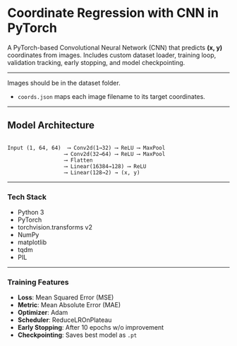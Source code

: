 #  Coordinate Regression with CNN in PyTorch

A PyTorch-based Convolutional Neural Network (CNN) that predicts **(x, y)** coordinates from images. Includes custom dataset loader, training loop, validation tracking, early stopping, and model checkpointing.

---

Images should be in the dataset folder.
- `coords.json` maps each image filename to its target coordinates.

---

##  Model Architecture
```text

Input (1, 64, 64)  ⟶ Conv2d(1→32) ⟶ ReLU ⟶ MaxPool
                  ⟶ Conv2d(32→64) ⟶ ReLU ⟶ MaxPool
                  ⟶ Flatten
                  ⟶ Linear(16384→128) ⟶ ReLU
                  ⟶ Linear(128→2) → (x, y)

```
---

### Tech Stack

- Python 3
- PyTorch
- torchvision.transforms v2
- NumPy
- matplotlib
- tqdm
- PIL

---

### Training Features

- **Loss**: Mean Squared Error (MSE)  
- **Metric**: Mean Absolute Error (MAE)  
- **Optimizer**: Adam  
- **Scheduler**: ReduceLROnPlateau  
- **Early Stopping**: After 10 epochs w/o improvement  
- **Checkpointing**: Saves best model as `.pt`
